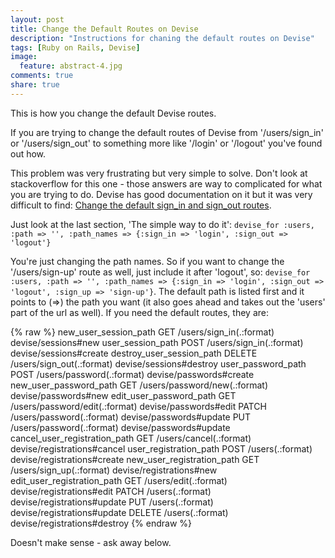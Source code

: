 ```yaml
---
layout: post
title: Change the Default Routes on Devise
description: "Instructions for chaning the default routes on Devise"
tags: [Ruby on Rails, Devise]
image:
  feature: abstract-4.jpg
comments: true
share: true
---
```


This is how you change the default Devise routes.

If you are trying to change the default routes of Devise from '/users/sign_in' or '/users/sign_out' to something more like '/login' or '/logout' you've found out how.

This problem was very frustrating but very simple to solve. Don't look at stackoverflow for this one - those answers are way to complicated for what you are trying to do. Devise has good documentation on it but it was very difficult to find: [Change the default sign_in and sign_out routes](https://github.com/plataformatec/devise/wiki/How-To:-Change-the-default-sign_in-and-sign_out-routes). 

Just look at the last section, 'The simple way to do it':
`devise_for :users, :path => '', :path_names => {:sign_in => 'login', :sign_out => 'logout'}`

You're just changing the path names. So if you want to change the '/users/sign-up' route as well, just include it after 'logout', so:
`devise_for :users, :path => '', :path_names => {:sign_in => 'login', :sign_out => 'logout', :sign_up => 'sign-up'}`. The default path is listed first and it points to (=>) the path you want (it also goes ahead and takes out the 'users' part of the url as well).  If you need the default routes, they are:

{% raw %}
new_user_session_path	 GET	 /users/sign_in(.:format)	 devise/sessions#new
user_session_path	 POST	 /users/sign_in(.:format)	 devise/sessions#create
destroy_user_session_path	 DELETE	 /users/sign_out(.:format)	 devise/sessions#destroy
user_password_path	 POST	 /users/password(.:format)	 devise/passwords#create
new_user_password_path	 GET	 /users/password/new(.:format)	 devise/passwords#new
edit_user_password_path	 GET	 /users/password/edit(.:format)	 devise/passwords#edit
PATCH	 /users/password(.:format)	 devise/passwords#update
PUT	 /users/password(.:format)	 devise/passwords#update
cancel_user_registration_path	 GET	 /users/cancel(.:format)	 devise/registrations#cancel
user_registration_path	 POST	 /users(.:format)	 devise/registrations#create
new_user_registration_path	 GET	 /users/sign_up(.:format)	 devise/registrations#new
edit_user_registration_path	 GET	 /users/edit(.:format)	 devise/registrations#edit
PATCH	 /users(.:format)	 devise/registrations#update
PUT	 /users(.:format)	 devise/registrations#update
DELETE	 /users(.:format)	 devise/registrations#destroy
{% endraw %}

Doesn't make sense - ask away below.